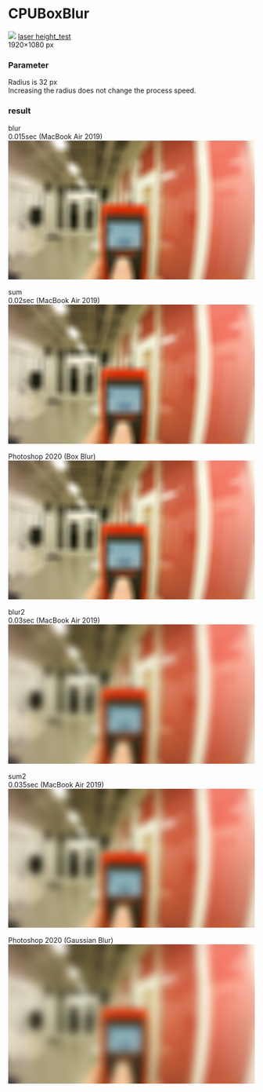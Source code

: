 # CPUBoxBlur

![](./images/test.png)
[laser height_test](https://vimeo.com/93992919)  
1920×1080 px

### Parameter

Radius is 32 px  
Increasing the radius does not change the process speed.

### result

blur  
0.015sec (MacBook Air 2019)
![](./images/blur.png)

sum  
0.02sec (MacBook Air 2019)
![](./images/blur.png)

Photoshop 2020 (Box Blur)
![](./images/photoshop-box-blur.png)

blur2   
0.03sec (MacBook Air 2019)
![](./images/blur2.png)

sum2   
0.035sec (MacBook Air 2019)
![](./images/blur2.png)

Photoshop 2020 (Gaussian Blur)
![](./images/photoshop-gaussian-blur.png)


